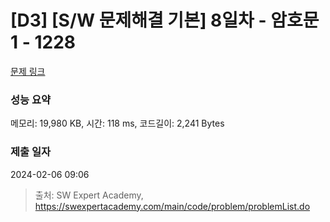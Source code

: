 # [D3] [S/W 문제해결 기본] 8일차 - 암호문1 - 1228 

[문제 링크](https://swexpertacademy.com/main/code/problem/problemDetail.do?contestProbId=AV14w-rKAHACFAYD) 

### 성능 요약

메모리: 19,980 KB, 시간: 118 ms, 코드길이: 2,241 Bytes

### 제출 일자

2024-02-06 09:06



> 출처: SW Expert Academy, https://swexpertacademy.com/main/code/problem/problemList.do